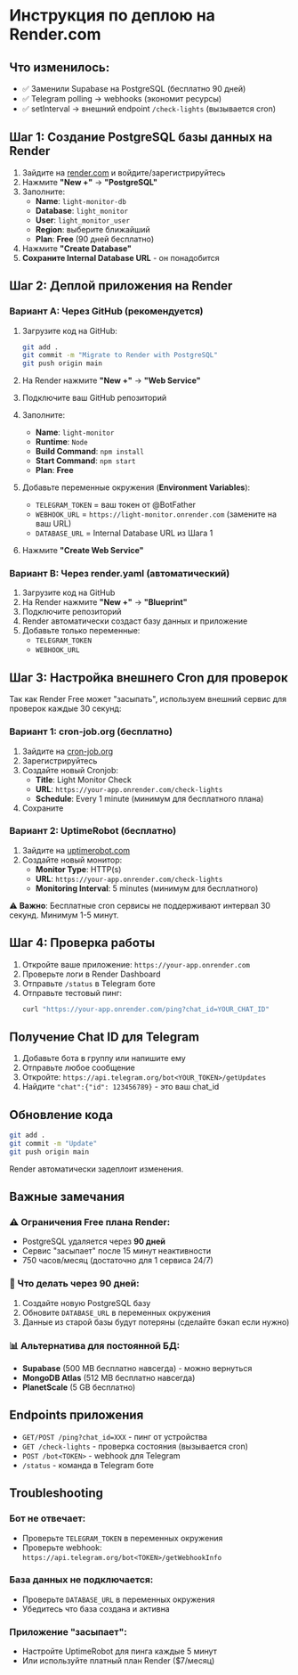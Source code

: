 # Инструкция по деплою на Render.com

## Что изменилось:
- ✅ Заменили Supabase на PostgreSQL (бесплатно 90 дней)
- ✅ Telegram polling → webhooks (экономит ресурсы)
- ✅ setInterval → внешний endpoint `/check-lights` (вызывается cron)

## Шаг 1: Создание PostgreSQL базы данных на Render

1. Зайдите на [render.com](https://render.com) и войдите/зарегистрируйтесь
2. Нажмите **"New +"** → **"PostgreSQL"**
3. Заполните:
   - **Name**: `light-monitor-db`
   - **Database**: `light_monitor`
   - **User**: `light_monitor_user`
   - **Region**: выберите ближайший
   - **Plan**: **Free** (90 дней бесплатно)
4. Нажмите **"Create Database"**
5. **Сохраните Internal Database URL** - он понадобится

## Шаг 2: Деплой приложения на Render

### Вариант A: Через GitHub (рекомендуется)

1. Загрузите код на GitHub:
   ```bash
   git add .
   git commit -m "Migrate to Render with PostgreSQL"
   git push origin main
   ```

2. На Render нажмите **"New +"** → **"Web Service"**
3. Подключите ваш GitHub репозиторий
4. Заполните:
   - **Name**: `light-monitor`
   - **Runtime**: `Node`
   - **Build Command**: `npm install`
   - **Start Command**: `npm start`
   - **Plan**: **Free**

5. Добавьте переменные окружения (**Environment Variables**):
   - `TELEGRAM_TOKEN` = ваш токен от @BotFather
   - `WEBHOOK_URL` = `https://light-monitor.onrender.com` (замените на ваш URL)
   - `DATABASE_URL` = Internal Database URL из Шага 1

6. Нажмите **"Create Web Service"**

### Вариант B: Через render.yaml (автоматический)

1. Загрузите код на GitHub
2. На Render нажмите **"New +"** → **"Blueprint"**
3. Подключите репозиторий
4. Render автоматически создаст базу данных и приложение
5. Добавьте только переменные:
   - `TELEGRAM_TOKEN`
   - `WEBHOOK_URL`

## Шаг 3: Настройка внешнего Cron для проверок

Так как Render Free может "засыпать", используем внешний сервис для проверок каждые 30 секунд:

### Вариант 1: cron-job.org (бесплатно)

1. Зайдите на [cron-job.org](https://cron-job.org)
2. Зарегистрируйтесь
3. Создайте новый Cronjob:
   - **Title**: Light Monitor Check
   - **URL**: `https://your-app.onrender.com/check-lights`
   - **Schedule**: Every 1 minute (минимум для бесплатного плана)
4. Сохраните

### Вариант 2: UptimeRobot (бесплатно)

1. Зайдите на [uptimerobot.com](https://uptimerobot.com)
2. Создайте новый монитор:
   - **Monitor Type**: HTTP(s)
   - **URL**: `https://your-app.onrender.com/check-lights`
   - **Monitoring Interval**: 5 minutes (минимум для бесплатного)

⚠️ **Важно**: Бесплатные cron сервисы не поддерживают интервал 30 секунд. Минимум 1-5 минут.

## Шаг 4: Проверка работы

1. Откройте ваше приложение: `https://your-app.onrender.com`
2. Проверьте логи в Render Dashboard
3. Отправьте `/status` в Telegram боте
4. Отправьте тестовый пинг:
   ```bash
   curl "https://your-app.onrender.com/ping?chat_id=YOUR_CHAT_ID"
   ```

## Получение Chat ID для Telegram

1. Добавьте бота в группу или напишите ему
2. Отправьте любое сообщение
3. Откройте: `https://api.telegram.org/bot<YOUR_TOKEN>/getUpdates`
4. Найдите `"chat":{"id": 123456789}` - это ваш chat_id

## Обновление кода

```bash
git add .
git commit -m "Update"
git push origin main
```

Render автоматически задеплоит изменения.

## Важные замечания

### ⚠️ Ограничения Free плана Render:
- PostgreSQL удаляется через **90 дней**
- Сервис "засыпает" после 15 минут неактивности
- 750 часов/месяц (достаточно для 1 сервиса 24/7)

### 🔄 Что делать через 90 дней:
1. Создайте новую PostgreSQL базу
2. Обновите `DATABASE_URL` в переменных окружения
3. Данные из старой базы будут потеряны (сделайте бэкап если нужно)

### 📊 Альтернатива для постоянной БД:
- **Supabase** (500 MB бесплатно навсегда) - можно вернуться
- **MongoDB Atlas** (512 MB бесплатно навсегда)
- **PlanetScale** (5 GB бесплатно)

## Endpoints приложения

- `GET/POST /ping?chat_id=XXX` - пинг от устройства
- `GET /check-lights` - проверка состояния (вызывается cron)
- `POST /bot<TOKEN>` - webhook для Telegram
- `/status` - команда в Telegram боте

## Troubleshooting

### Бот не отвечает:
- Проверьте `TELEGRAM_TOKEN` в переменных окружения
- Проверьте webhook: `https://api.telegram.org/bot<TOKEN>/getWebhookInfo`

### База данных не подключается:
- Проверьте `DATABASE_URL` в переменных окружения
- Убедитесь что база создана и активна

### Приложение "засыпает":
- Настройте UptimeRobot для пинга каждые 5 минут
- Или используйте платный план Render ($7/месяц)
